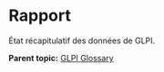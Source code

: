 Rapport
=======

État récapitulatif des données de GLPI.

**Parent topic:** [GLPI Glossary](../../glpi/glossary.html)
